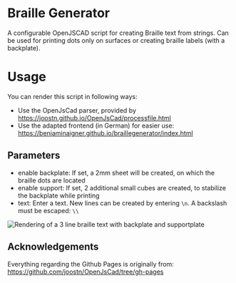 # Braille Generator

A configurable OpenJSCAD script for creating Braille text from strings. Can be used for printing dots only on surfaces or creating braille labels (with a backplate).

# Usage

You can render this script in following ways:
* Use the OpenJsCad parser, provided by https://joostn.github.io/OpenJsCad/processfile.html
* Use the adapted frontend (in German) for easier use: https://benjaminaigner.github.io/braillegenerator/index.html 

## Parameters

* enable backplate: If set, a 2mm sheet will be created, on which the braille dots are located
* enable support: If set, 2 additional small cubes are created, to stabilize the backplate while printing
* text: Enter a text. New lines can be created by entering `\n`. A backslash must be escaped: `\\`

![Rendering of a 3 line braille text with backplate and supportplate](https://github.com/benjaminaigner/braillegenerator/raw/master/img/braille.png "Generated braille label with 3 lines, support- and backplate")

## Acknowledgements

Everything regarding the Github Pages is originally from:
https://github.com/joostn/OpenJsCad/tree/gh-pages

